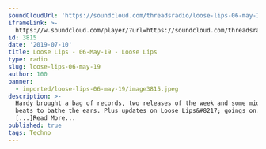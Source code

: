 ```yaml
---
soundCloudUrl: 'https://soundcloud.com/threadsradio/loose-lips-06-may-19'
iframeLink: >-
  https://w.soundcloud.com/player/?url=https://soundcloud.com/threadsradio/loose-lips-06-may-19?fbclid=IwAR0upsAzaimXGk3ReC-VFKTh5AMGCU4JIIIXb8t20AkgSI6bDM9EC6Qqoa8&color=00aabb&auto_play=false&hide_related=false&show_comments=true&show_user=true&show_reposts=false
id: 3815
date: '2019-07-10'
title: Loose Lips - 06-May-19 - Loose Lips
type: radio
slug: loose-lips-06-may-19
author: 100
banner:
  - imported/loose-lips-06-may-19/image3815.jpeg
description: >-
  Hardy brought a bag of records, two releases of the week and some mid-tempo
  beats to bathe the ears. Plus updates on Loose Lips&#8217; goings on.
  [...]Read More...
published: true
tags: Techno
---
```

